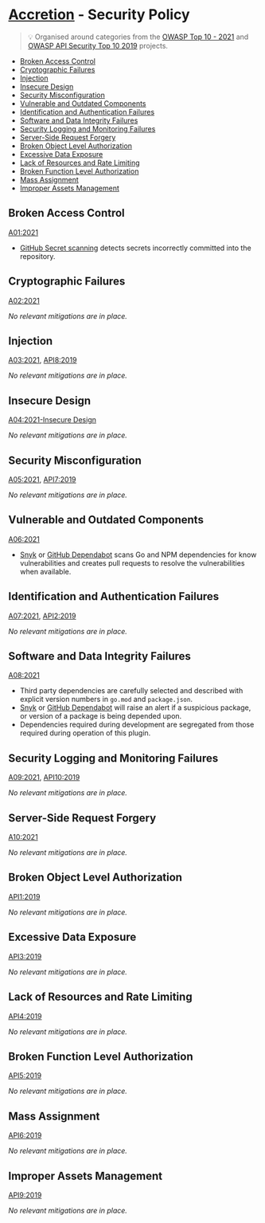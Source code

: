 # [Accretion](https://github.com/dbtedman/kata-accretion) - Security Policy

> 💡 Organised around categories from the [OWASP Top 10 - 2021](https://owasp.org/www-project-top-ten/)
> and [OWASP API Security Top 10 2019](https://owasp.org/www-project-api-security/) projects.

-   [Broken Access Control](#broken-access-control)
-   [Cryptographic Failures](#cryptographic-failures)
-   [Injection](#injection)
-   [Insecure Design](#insecure-design)
-   [Security Misconfiguration](#security-misconfiguration)
-   [Vulnerable and Outdated Components](#vulnerable-and-outdated-components)
-   [Identification and Authentication Failures](#identification-and-authentication-failures)
-   [Software and Data Integrity Failures](#software-and-data-integrity-failures)
-   [Security Logging and Monitoring Failures](#security-logging-and-monitoring-failures)
-   [Server-Side Request Forgery](#server-side-request-forgery)
-   [Broken Object Level Authorization](#broken-object-level-authorization)
-   [Excessive Data Exposure](#excessive-data-exposure)
-   [Lack of Resources and Rate Limiting](#lack-of-resources-and-rate-limiting)
-   [Broken Function Level Authorization](#broken-function-level-authorization)
-   [Mass Assignment](#mass-assignment)
-   [Improper Assets Management](#improper-assets-management)

## Broken Access Control

[A01:2021](https://owasp.org/Top10/A01_2021-Broken_Access_Control/)

-   [GitHub Secret scanning](https://github.com/features/security) detects secrets incorrectly committed into the
    repository.

## Cryptographic Failures

[A02:2021](https://owasp.org/Top10/A02_2021-Cryptographic_Failures/)

_No relevant mitigations are in place._

## Injection

[A03:2021](https://owasp.org/Top10/A03_2021-Injection/), [API8:2019](https://github.com/OWASP/API-Security/blob/master/2019/en/src/0xa8-injection.md)

_No relevant mitigations are in place._

## Insecure Design

[A04:2021-Insecure Design](https://owasp.org/Top10/A04_2021-Insecure_Design/)

_No relevant mitigations are in place._

## Security Misconfiguration

[A05:2021](https://owasp.org/Top10/A05_2021-Security_Misconfiguration/), [API7:2019](https://github.com/OWASP/API-Security/blob/master/2019/en/src/0xa7-security-misconfiguration.md)

_No relevant mitigations are in place._

## Vulnerable and Outdated Components

[A06:2021](https://owasp.org/Top10/A06_2021-Vulnerable_and_Outdated_Components/)

-   [Snyk](https://snyk.io) or [GitHub Dependabot](https://github.com/features/security) scans Go and NPM dependencies for
    know vulnerabilities and creates pull requests to
    resolve the vulnerabilities when available.

## Identification and Authentication Failures

[A07:2021](https://owasp.org/Top10/A07_2021-Identification_and_Authentication_Failures/), [API2:2019](https://github.com/OWASP/API-Security/blob/master/2019/en/src/0xa2-broken-user-authentication.md)

_No relevant mitigations are in place._

## Software and Data Integrity Failures

[A08:2021](https://owasp.org/Top10/A08_2021-Software_and_Data_Integrity_Failures/)

-   Third party dependencies are carefully selected and described with explicit version numbers in `go.mod`
    and `package.json`.
-   [Snyk](https://snyk.io) or [GitHub Dependabot](https://github.com/features/security) will raise an alert if a
    suspicious package, or version of a package is being depended upon.
-   Dependencies required during development are segregated from those required during operation of this plugin.

## Security Logging and Monitoring Failures

[A09:2021](https://owasp.org/Top10/A09_2021-Security_Logging_and_Monitoring_Failures/), [API10:2019](https://github.com/OWASP/API-Security/blob/master/2019/en/src/0xaa-insufficient-logging-monitoring.md)

_No relevant mitigations are in place._

## Server-Side Request Forgery

[A10:2021](https://owasp.org/Top10/A10_2021-Server-Side_Request_Forgery_%28SSRF%29/)

_No relevant mitigations are in place._

## Broken Object Level Authorization

[API1:2019](https://github.com/OWASP/API-Security/blob/master/2019/en/src/0xa1-broken-object-level-authorization.md)

_No relevant mitigations are in place._

## Excessive Data Exposure

[API3:2019](https://github.com/OWASP/API-Security/blob/master/2019/en/src/0xa3-excessive-data-exposure.md)

_No relevant mitigations are in place._

## Lack of Resources and Rate Limiting

[API4:2019](https://github.com/OWASP/API-Security/blob/master/2019/en/src/0xa4-lack-of-resources-and-rate-limiting.md)

_No relevant mitigations are in place._

## Broken Function Level Authorization

[API5:2019](https://github.com/OWASP/API-Security/blob/master/2019/en/src/0xa5-broken-function-level-authorization.md)

_No relevant mitigations are in place._

## Mass Assignment

[API6:2019](https://github.com/OWASP/API-Security/blob/master/2019/en/src/0xa6-mass-assignment.md)

_No relevant mitigations are in place._

## Improper Assets Management

[API9:2019](https://github.com/OWASP/API-Security/blob/master/2019/en/src/0xa9-improper-assets-management.md)

_No relevant mitigations are in place._
